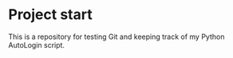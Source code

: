 # Project start

This is a repository for testing Git and keeping track of my Python AutoLogin script.
